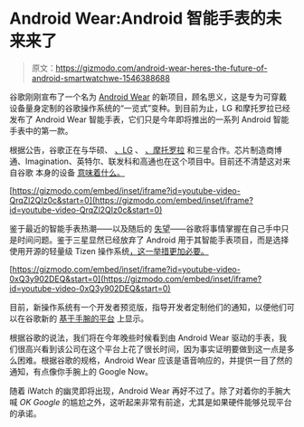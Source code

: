 # Android Wear:Android 智能手表的未来来了

> 原文：<https://gizmodo.com/android-wear-heres-the-future-of-android-smartwatchwe-1546388688>

谷歌刚刚宣布了一个名为 [Android Wear](http://officialandroid.blogspot.com/2014/03/sharing-whats-up-our-sleeve-android.html) 的新项目，顾名思义，这是专为可穿戴设备量身定制的谷歌操作系统的“一览式”变种。到目前为止，LG 和摩托罗拉已经发布了 Android Wear 智能手表，它们只是今年即将推出的一系列 Android 智能手表中的第一款。



根据公告，谷歌正在与华硕、 [、LG](https://gizmodo.com/lg-is-working-on-a-smartwatch-with-android-wear-1546420726) 、 [、摩托罗拉](http://gizmodo.com/moto-360-this-is-motorolas-android-wear-powered-smart-1546422737) 和三星合作。芯片制造商博通、Imagination、英特尔、联发科和高通也在这个项目中。目前还不清楚这对来自谷歌 本身的设备 [意味着什么。](http://gizmodo.com/why-googles-secret-smartwatch-is-the-first-one-youll-1441193504)

 [https://gizmodo.com/embed/inset/iframe?id=youtube-video-QrqZl2QIz0c&start=0](https://gizmodo.com/embed/inset/iframe?id=youtube-video-QrqZl2QIz0c&start=0) 

鉴于最近的智能手表热潮——以及随后的 [失望](https://gizmodo.com/galaxy-gear-smartwatch-review-potential-miles-from-re-1431208144)——谷歌将事情掌握在自己手中只是时间问题。鉴于三星显然已经放弃了 Android 用于其智能手表项目，而是选择使用开源的轻量级 Tizen 操作系统[，这一举措更加必要。](http://gizmodo.com/samsung-gear-2-smartwatch-ditches-android-keeps-the-re-1528888087)

 [https://gizmodo.com/embed/inset/iframe?id=youtube-video-0xQ3y902DEQ&start=0](https://gizmodo.com/embed/inset/iframe?id=youtube-video-0xQ3y902DEQ&start=0) 

目前，新操作系统有一个开发者预览版，指导开发者定制他们的通知，以便他们可以在谷歌新的 [基于手腕的平台](http://developer.android.com/wear/index.html) 上显示。

根据谷歌的说法，我们将在今年晚些时候看到由 Android Wear 驱动的手表，我们很高兴看到该公司在这个平台上花了很长时间，因为事实证明要做到这一点是多么困难。根据谷歌的规格，Android Wear 应该是语音响应的，并提供一目了然的通知，有点像你手腕上的 Google Now。

随着 iWatch 的幽灵即将出现，Android Wear 再好不过了。除了对着你的手腕大喊 *OK Google* 的尴尬之外，这听起来非常有前途，尤其是如果硬件能够兑现平台的承诺。